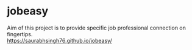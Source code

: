 # jobeasy
Aim of this project is to provide specific job professional connection on fingertips.
<br>
https://saurabhsingh76.github.io/jobeasy/
